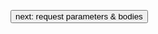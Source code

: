 <a class="next" href="request-parameters-and-bodies" target="_top"><button type="button" class="btn btn-sm btn-default">next: request parameters & bodies</button></a>

